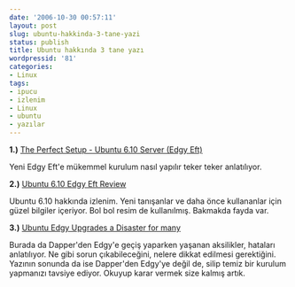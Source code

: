 ```yaml
---
date: '2006-10-30 00:57:11'
layout: post
slug: ubuntu-hakkinda-3-tane-yazi
status: publish
title: Ubuntu hakkında 3 tane yazı
wordpressid: '81'
categories:
- Linux
tags:
- ipucu
- izlenim
- Linux
- ubuntu
- yazılar
---
```


**1.)** [The Perfect Setup - Ubuntu 6.10 Server (Edgy Eft)](http://www.howtoforge.com/perfect_setup_ubuntu_6.10) 

Yeni Edgy Eft'e mükemmel kurulum nasıl yapılır teker teker anlatılıyor.  


**2.)** [Ubuntu 6.10 Edgy Eft Review](http://lunapark6.com/?p=2501)

Ubuntu 6.10 hakkında izlenim. Yeni tanışanlar ve daha önce kullananlar için güzel bilgiler içeriyor. Bol bol resim de kullanılmış. Bakmakda fayda var.

**3.)** [Ubuntu Edgy Upgrades a Disaster for many](http://element14.wordpressid.com/2006/10/27/ubuntu-edgy-upgrades-a-disaster-for-many)

Burada da Dapper'den Edgy'e geçiş yaparken yaşanan aksilikler, hataları anlatılıyor. Ne gibi sorun çıkabileceğini, nelere dikkat edilmesi gerektiğini. Yazının sonunda da ise Dapper'den Edgy'ye değil de, silip temiz bir kurulum yapmanızı tavsiye ediyor. Okuyup karar vermek size kalmış artık.




